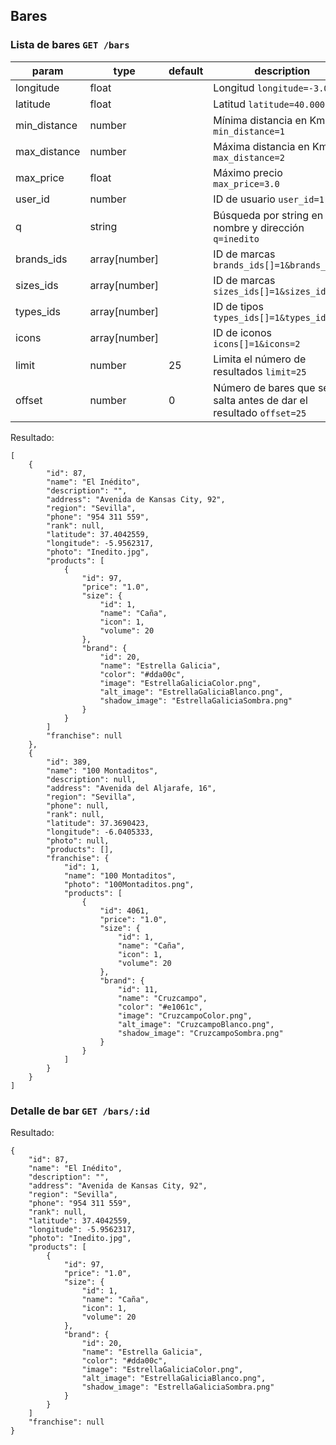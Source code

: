 ## Bares

### Lista de bares `GET /bars`

| param | type | default | description |
| --- | --- | --- | --- |
| longitude | float | | Longitud `longitude=-3.00000` |
| latitude | float | | Latitud `latitude=40.00000` |
| min_distance | number | | Mínima distancia en Km `min_distance=1` |
| max_distance | number | | Máxima distancia en Km `max_distance=2` |
| max_price | float | | Máximo precio `max_price=3.0` |
| user_id | number | | ID de usuario `user_id=1` |
| q | string | | Búsqueda por string en nombre y dirección `q=inedito` |
| brands_ids | array[number] | | ID de marcas `brands_ids[]=1&brands_ids=2` |
| sizes_ids | array[number] | | ID de marcas `sizes_ids[]=1&sizes_ids=2` |
| types_ids | array[number] | | ID de tipos `types_ids[]=1&types_ids=2` |
| icons | array[number] | | ID de iconos `icons[]=1&icons=2` |
| limit | number | 25 | Limita el número de resultados `limit=25` |
| offset | number | 0 | Número de bares que se salta antes de dar el resultado `offset=25` |

Resultado:

    [
        {
            "id": 87,
            "name": "El Inédito",
            "description": "",
            "address": "Avenida de Kansas City, 92",
            "region": "Sevilla",
            "phone": "954 311 559",
            "rank": null,
            "latitude": 37.4042559,
            "longitude": -5.9562317,
            "photo": "Inedito.jpg",
            "products": [
                {
                    "id": 97,
                    "price": "1.0",
                    "size": {
                        "id": 1,
                        "name": "Caña",
                        "icon": 1,
                        "volume": 20
                    },
                    "brand": {
                        "id": 20,
                        "name": "Estrella Galicia",
                        "color": "#dda00c",
                        "image": "EstrellaGaliciaColor.png",
                        "alt_image": "EstrellaGaliciaBlanco.png",
                        "shadow_image": "EstrellaGaliciaSombra.png"
                    }
                }
            ]
            "franchise": null
        },
        {
            "id": 389,
            "name": "100 Montaditos",
            "description": null,
            "address": "Avenida del Aljarafe, 16",
            "region": "Sevilla",
            "phone": null,
            "rank": null,
            "latitude": 37.3690423,
            "longitude": -6.0405333,
            "photo": null,
            "products": [],
            "franchise": {
                "id": 1,
                "name": "100 Montaditos",
                "photo": "100Montaditos.png",
                "products": [
                    {
                        "id": 4061,
                        "price": "1.0",
                        "size": {
                            "id": 1,
                            "name": "Caña",
                            "icon": 1,
                            "volume": 20
                        },
                        "brand": {
                            "id": 11,
                            "name": "Cruzcampo",
                            "color": "#e1061c",
                            "image": "CruzcampoColor.png",
                            "alt_image": "CruzcampoBlanco.png",
                            "shadow_image": "CruzcampoSombra.png"
                        }
                    }
                ]
            }
        }
    ]

### Detalle de bar `GET /bars/:id`

Resultado:

    {
        "id": 87,
        "name": "El Inédito",
        "description": "",
        "address": "Avenida de Kansas City, 92",
        "region": "Sevilla",
        "phone": "954 311 559",
        "rank": null,
        "latitude": 37.4042559,
        "longitude": -5.9562317,
        "photo": "Inedito.jpg",
        "products": [
            {
                "id": 97,
                "price": "1.0",
                "size": {
                    "id": 1,
                    "name": "Caña",
                    "icon": 1,
                    "volume": 20
                },
                "brand": {
                    "id": 20,
                    "name": "Estrella Galicia",
                    "color": "#dda00c",
                    "image": "EstrellaGaliciaColor.png",
                    "alt_image": "EstrellaGaliciaBlanco.png",
                    "shadow_image": "EstrellaGaliciaSombra.png"
                }
            }
        ]
        "franchise": null
    }
